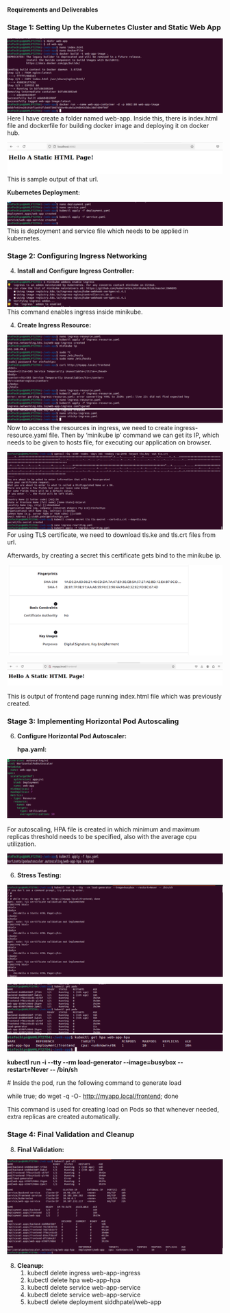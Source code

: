 ﻿###
#### <a name="_phkrqhtu3y1w"></a>
#### <a name="_49a6a86htkj8"></a>**Requirements and Deliverables**
### <a name="_pd5rk6g25ro"></a>**Stage 1: Setting Up the Kubernetes Cluster and Static Web App**
![](1.png)Here I have create a folder named web-app. Inside this, there is index.html file and dockerfile for building docker image and deploying it on docker hub.

![](2.png)This is sample output of that url.

**Kubernetes Deployment:**


![](3.png)This is deployment and service file which needs to be applied in kubernetes.
### <a name="_p2ien9h3lm66"></a>**Stage 2: Configuring Ingress Networking**
4. **Install and Configure Ingress Controller:**

![](4.png)This command enables ingress inside minikube.

4. **Create Ingress Resource:**

![](5.png)![](6.png)Now to access the resources in ingress, we need to create ingress-resource.yaml file. Then by ‘minikube ip’ command we can get its IP, which needs to be given to hosts file, for executing our application on browser.

![](7.png)For using TLS certificate, we need to download tls.ke and tls.crt files from url. 

Afterwards, by creating a secret this certificate gets bind to the minikube ip.

![](8.png)

![](9.png)

This is output of frontend page running index.html file which was previously created.
### <a name="_u50ye3sddjdb"></a>**Stage 3: Implementing Horizontal Pod Autoscaling**
6. **Configure Horizontal Pod Autoscaler:**

   **hpa.yaml:**

![](10.png)

For autoscaling, HPA file is created in which minimum and maximum replicas threshold needs to be specified, also with the average cpu utilization.

![](11.png)

6. **Stress Testing:**

![](12.png)

![](13.png)![](14.png)

<a name="docs-internal-guid-7d8b1cab-7fff-4a50-8e"></a>**kubectl run -i --tty --rm load-generator --image=busybox --restart=Never -- /bin/sh**

\# Inside the pod, run the following command to generate load

while true; do wget -q -O- http://myapp.local/frontend; done

This command is used for creating load on Pods so that whenever needed, extra replicas are created automatically.
### <a name="_c4nysqbkamh5"></a>**Stage 4: Final Validation and Cleanup**
8. **Final Validation:**

![](15.png)

8. **Cleanup:**
   1. kubectl delete ingress web-app-ingress
   1. kubectl delete hpa web-app-hpa
   1. kubectl delete service web-app-service
   1. kubectl delete service web-app-service
   1. kubectl delete deployment siddhpatel/web-app
